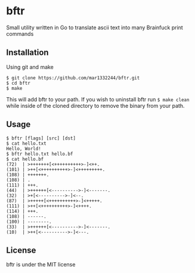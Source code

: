 # bftr

Small utility written in Go to translate ascii text into many Brainfuck print commands

## Installation

Using git and make

```
$ git clone https://github.com/mar1332244/bftr.git
$ cd bftr
$ make
```

This will add bftr to your path. If you wish to uninstall bftr run ```$ make clean``` while inside of the cloned directory to remove the binary from your path.

## Usage

```
$ bftr [flags] [src] [dst]
$ cat hello.txt
Hello, World!
$ bftr hello.txt hello.bf
$ cat hello.bf
(72)  | >+++++++[<++++++++++>-]<++.
(101) | >++[<++++++++++>-]<+++++++++.
(108) | +++++++.
(108) | .
(111) | +++.
(44)  | >++++++[<---------->-]<-------.
(32)  | >+[<---------->-]<--.
(87)  | >+++++[<++++++++++>-]<+++++.
(111) | >++[<++++++++++>-]<++++.
(114) | +++.
(108) | ------.
(100) | --------.
(33)  | >++++++[<---------->-]<-------.
(10)  | >++[<---------->-]<---.
```

## License

bftr is under the MIT license
